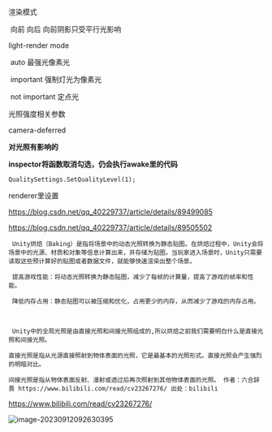 



渲染模式

​	向前 向后 向前阴影只受平行光影响

light-render mode

​	auto 最强光像素光

​	important 强制灯光为像素光

​	not important 定点光



光照强度相关参数

camera-deferred



**对光照有影响的**

**inspector将函数取消勾选，仍会执行awake里的代码**

```
QualitySettings.SetQualityLevel(1);
```



renderer里设置

https://blog.csdn.net/qq_40229737/article/details/89499085

https://blog.csdn.net/qq_40229737/article/details/89505502





     Unity烘焙（Baking）是指将场景中的动态光照转换为静态贴图。在烘焙过程中，Unity会将场景中的光源、材质和对象等信息计算出来，并存储为贴图。当玩家进入场景时，Unity只需要读取这些预计算好的贴图或者数据文件，就能够快速渲染出整个场景。
    
     提高游戏性能：将动态光照转换为静态贴图，减少了每帧的计算量，提高了游戏的帧率和性能。
    
     降低内存占用：静态贴图可以被压缩和优化，占用更少的内存，从而减少了游戏的内存占用。



     Unity中的全局光照是由直接光照和间接光照组成的,所以烘焙之前我们需要明白什么是直接光照和间接光照。
    
    直接光照是指从光源直接照射到物体表面的光照，它是最基本的光照形式。直接光照会产生强烈的明暗对比。
    
    间接光照是指从物体表面反射、漫射或透过后再次照射到其他物体表面的光照。 作者：六合辞畏 https://www.bilibili.com/read/cv23267276/ 出处：bilibili

https://www.bilibili.com/read/cv23267276/

![image-20230912092630395](C:\Users\30998\AppData\Roaming\Typora\typora-user-images\image-20230912092630395.png)

